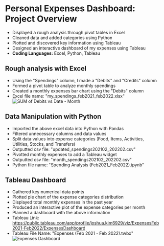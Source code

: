# Personal Expenses Dashboard: Project Overview
* Displayed a rough analysis through pivot tables in Excel
* Cleaned data and added categories using Python
* Plotted and discovered key information using Tableau
* Designed an interactive dashboard of my expenses using Tableau
* **Coding Languages:** Excel, Python, Tableau


## Rough analysis with Excel
* Using the "Spendings" column, I made a "Debits" and "Credits" column
* Formed a pivot table to analyze monthly spendings
* Created a monthly expenses bar chart using the "Debits" column
* Excel file name: "my_spendings_feb2021_feb2022.xlsx"
![SUM of Debits vs  Date - Month](https://user-images.githubusercontent.com/43764400/150583636-78564d39-0acd-44fd-ab9e-d63472342d23.png)


## Data Manipulation with Python
* Imported the above excel data into Python with Pandas
* Filtered unnecessary columns and data values
* Split data values into expense categories (Food, Items, Activities, Utilities, Stocks, and Transfers)
* Outputted csv file: "updated_spendings202102_202202.csv"
* Pivotted monthly expenses to add a Tableau widget
* Outputted csv file: "month_spendings202102_202202.csv"
* Python file name: "Spending Analysis (Feb2021_Feb2022).ipynb"

## Tableau Dashboard
* Gathered key numerical data points
* Plotted pie chart of the expense categories distribution
* Displayed total monthly expenses in the past year
* Produced an interactive plot of the expense categories per month
* Planned a dashboard with the above information
* Tableau Link: https://public.tableau.com/app/profile/joshua.kim6929/viz/ExpensesFeb2021-Feb2022/ExpensesDashboard
* Tableau File Name: "Expenses (Feb 2021 - Feb 2022).twbx"
![Expenses Dashboard](https://user-images.githubusercontent.com/43764400/151028919-22ab43aa-deff-4e4a-a4ba-b4fd1083cf12.png)



